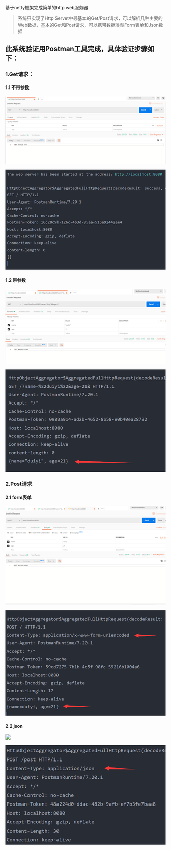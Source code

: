 基于netty框架完成简单的http web服务器

> 系统只实现了Http Servet中最基本的Get/Post请求，可以解析几种主要的Web数据，基本的Get和Post请求，可以携带数据类型Form表单和Json数据

## 此系统验证用Postman工具完成，具体验证步骤如下：

### 1.Get请求：

#### 1.1 不带参数

![](https://raw.githubusercontent.com/LionelMessi1010/cloudimg/master/img/20191130230348.png)

![](https://raw.githubusercontent.com/LionelMessi1010/cloudimg/master/img/20191130230418.png)

#### 1.2 带参数

![](https://raw.githubusercontent.com/LionelMessi1010/cloudimg/master/img/20191130230446.png)

![](https://raw.githubusercontent.com/LionelMessi1010/cloudimg/master/img/20191130230531.png)

### 2.Post请求

#### 2.1 form表单

![](https://raw.githubusercontent.com/LionelMessi1010/cloudimg/master/img/20191130230617.png)

![](https://raw.githubusercontent.com/LionelMessi1010/cloudimg/master/img/20191130230650.png)

#### 2.2 json

![](https://raw.githubusercontent.com/LionelMessi1010/cloudimg/master/img/20191130230725.png)

![](https://raw.githubusercontent.com/LionelMessi1010/cloudimg/master/img/20191130230753.png)
